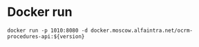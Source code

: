 # Docker run

`docker run -p 1010:8080 -d docker.moscow.alfaintra.net/ocrm-procedures-api:${version}`
